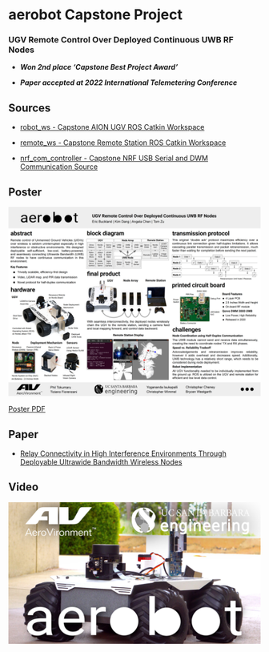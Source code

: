 # aerobot Capstone Project 
### UGV Remote Control Over Deployed Continuous UWB RF Nodes
- ***Won 2nd place ‘Capstone Best Project Award’***  

- ***Paper accepted at 2022 International Telemetering Conference***

## Sources

- [robot_ws - Capstone AION UGV ROS Catkin Workspace](https://github.com/eric334/robot_ws)

- [remote_ws - Capstone Remote Station ROS Catkin Workspace](https://github.com/eric334/remote_ws)

- [nrf_com_controller - Capstone NRF USB Serial and DWM Communication Source](https://github.com/eric334/nrf_com_controller)

## Poster

![Poster Image](Poster.jpg)

[Poster PDF](Poster.pdf)

## Paper

- [Relay Connectivity in High Interference Environments Through Deployable Ultrawide Bandwidth Wireless Nodes](aerobot_ITC_2022.pdf)  


## Video

[![aerobot Demo Video](Video_Thumb.jpg)](https://www.youtube.com/watch?v=4uCoLaq8LUY "aerobot Demo Video")
